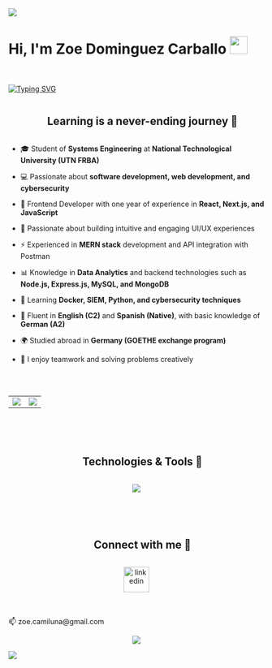 <img src="https://user-images.githubusercontent.com/73097560/115834477-dbab4500-a447-11eb-908a-139a6edaec5c.gif">
</br>
<div id="user-content-toc">
   <h1 align='center' style="display: inline-block"><b>Hi, I'm Zoe Dominguez Carballo <img src="https://media.giphy.com/media/hvRJCLFzcasrR4ia7z/giphy.gif" width="35"></b></h1>
</div>
</br>
</br>

<div align="center" style="display: inline-block">
  <a href="https://git.io/typing-svg">       <img src="https://readme-typing-svg.demolab.com?font=Fira+Code&pause=1000&color=951AF7&width=435&lines=Systems+Engineering+Student%2C;+Self-taught+Fullstack+Developer%2C;Cibersegurity+Newbie%2C;Love+to+learn+new+stuffs+%3C3" alt="Typing SVG" /></a>
</div>

</br>
<div id="user-content-toc">
  <ul align="center">
    <summary><h2 style="display: inline-block">Learning is a never-ending journey 🚀</h2></summary>
  </ul>
</div>

<!--Intro start-->
- 🎓 Student of **Systems Engineering** at **National Technological University (UTN FRBA)**

- 💻 Passionate about **software development, web development, and cybersecurity**

- 🚀 Frontend Developer with one year of experience in **React, Next.js, and JavaScript**

- 🎨 Passionate about building intuitive and engaging UI/UX experiences

- ⚡ Experienced in **MERN stack** development and API integration with Postman

- 📊 Knowledge in **Data Analytics** and backend technologies such as **Node.js, Express.js, MySQL, and MongoDB**

- 🌱 Learning **Docker, SIEM, Python, and cybersecurity techniques**

- 📜 Fluent in **English (C2)** and **Spanish (Native)**, with basic knowledge of **German (A2)**

- 🌍 Studied abroad in **Germany (GOETHE exchange program)**

- 🤝 I enjoy teamwork and solving problems creatively

<!--Intro end-->
</br>
</br>

<!--- stats & Trophy (start) -->
<p align="center">
  <!--- stats (start) -->
<table align="center">
<tr border="none">
<td width="50%" align="center">
  
  <img  align="center"  src="https://github-readme-stats.vercel.app/api?username=Mondlua&theme=midnight-purple&show_icons=true&hide_border=true&count_private=true" />
</td>
<td width="50%" align="center">
  <img  align="center"  src="https://github-readme-stats.vercel.app/api/top-langs/?username=Mondlua&theme=midnight-purple&show_icons=true&hide_border=true&layout=compact"/>
  
  </td>
</tr>
</table>
</p>    
</br>
</br>

<!--h1 without bottom border-->
<div id="user-content-toc">
  <ul align="center">
    <summary><h2 style="display: inline-block">Technologies & Tools 🔧</h2></summary>
  </ul>
</div>
<!--tech stack icons-->
<p align="center">
  <a href="https://skillicons.dev">
    <img src="https://skillicons.dev/icons?i=git,c,cpp,js,nodejs,react,typescript,postman,mysql,mongodb,tailwind,figma,vscode,linux&perline=10" />
  </a>
</p>

<!-- Connect with me -->
<!--h2 without bottom border-->
</br>
</br>
<div id="user-content-toc">
  <ul align="center">
    <summary><h2 style="display: inline-block">Connect with me 🤝</h2></summary>
  </ul>
</div>


<p align="center">
<a href="https://www.linkedin.com/in/zoe-dominguez" target="blank"><img align="center" src="https://user-images.githubusercontent.com/88904952/234979284-68c11d7f-1acc-4f0c-ac78-044e1037d7b0.png" alt="linkedin" height="50" width="50" /></a>
</p>
</br>
</br>
📫 zoe.camiluna@gmail.com 

<div align="center">
  
[![](https://visitcount.itsvg.in/api?id=zoedominguez&icon=3&color=6)](https://visitcount.itsvg.in)
  
</div>

<!--horizontal divider(gradiant)-->
<img src="https://user-images.githubusercontent.com/73097560/115834477-dbab4500-a447-11eb-908a-139a6edaec5c.gif">
